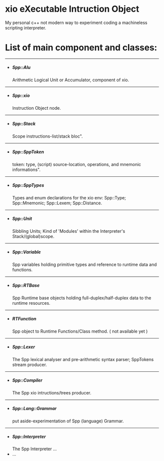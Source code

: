 # xio eXecutable Intruction Object
My personal c++ not modern way to experiment coding a machineless scripting interpreter.

# List of main component and classes:
---
- <h5>Spp::Alu</h5> Arithmetic Logical Unit or Accumulator, component of xio.
---
 - <h5>Spp::xio</h5> Instruction Object node.
---
- <h5>Spp::Stack</h5> Scope instructions-list/stack bloc".
---
- <h5>Spp::SppToken</h5> token: type, (script) source-location, operations, and mnemonic informations".
---
- <h5>Spp::SppTypes</h5> Types and enum declarations for the xio env: Spp::Type; Spp::Mnemonic; Spp::Lexem; Spp::Distance.
---
- <h5>Spp::Unit</h5> Sibbling Units; Kind of 'Modules' within the Interpreter's Stack/(global)scope.
---
- <h5>Spp::Variable</h5> Spp variables holding primitive types and reference to runtime data and functions.
---
- <h5>Spp::RTBase</h5> Spp Runtime base objects holding full-duplex/half-duplex data to the runtime resources.
--- 
- <h5>RTFunction</h5>  Spp object to Runtime Functions/Class method.  ( not available yet )
--- 
- <h5>Spp::Lexer</h5>  The Spp lexical analyser and pre-arithmetic syntax parser; SppTokens stream producer.
---
- <h5>Spp::Compiler</h5> The Spp xio intructions/trees producer.
--- 
- <h5>Spp::Lang::Grammar</h5>  put aside-experimentation of Spp (language) Grammar.
---
- <h5>Spp::Interpreter</h5>  The Spp Interpreter ...
- ...
